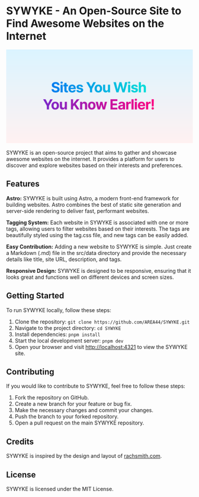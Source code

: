 # SYWYKE - An Open-Source Site to Find Awesome Websites on the Internet

![SYWYKE Banner](./public/og.svg)

SYWYKE is an open-source project that aims to gather and showcase awesome websites on the internet. It provides a platform for users to discover and explore websites based on their interests and preferences.

## Features

**Astro:** SYWYKE is built using Astro, a modern front-end framework for building websites. Astro combines the best of static site generation and server-side rendering to deliver fast, performant websites.

**Tagging System:** Each website in SYWYKE is associated with one or more tags, allowing users to filter websites based on their interests. The tags are beautifully styled using the tag.css file, and new tags can be easily added.

**Easy Contribution:** Adding a new website to SYWYKE is simple. Just create a Markdown (.md) file in the src/data directory and provide the necessary details like title, site URL, description, and tags.

**Responsive Design:** SYWYKE is designed to be responsive, ensuring that it looks great and functions well on different devices and screen sizes.

## Getting Started

To run SYWYKE locally, follow these steps:

1. Clone the repository: `git clone https://github.com/AREA44/SYWYKE.git`
2. Navigate to the project directory: `cd SYWYKE`
3. Install dependencies: `pnpm install`
4. Start the local development server: `pnpm dev`
5. Open your browser and visit [http://localhost:4321](http://localhost:4321) to view the SYWYKE site.

## Contributing

If you would like to contribute to SYWYKE, feel free to follow these steps:

1. Fork the repository on GitHub.
2. Create a new branch for your feature or bug fix.
3. Make the necessary changes and commit your changes.
4. Push the branch to your forked repository.
5. Open a pull request on the main SYWYKE repository.

## Credits

SYWYKE is inspired by the design and layout of [rachsmith.com](https://rachsmith.com).

## License

SYWYKE is licensed under the MIT License.
